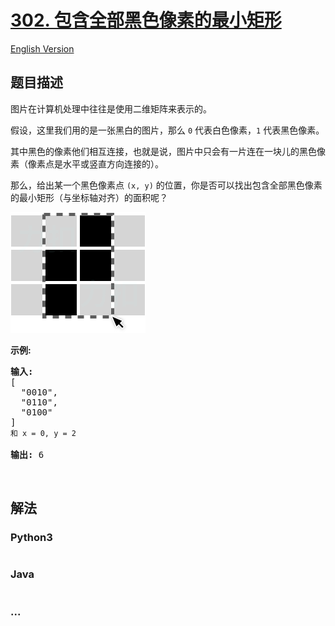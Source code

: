 # [302. 包含全部黑色像素的最小矩形](https://leetcode-cn.com/problems/smallest-rectangle-enclosing-black-pixels)

[English Version](/solution/0300-0399/0302.Smallest%20Rectangle%20Enclosing%20Black%20Pixels/README_EN.md)

## 题目描述

<!-- 这里写题目描述 -->
<p>图片在计算机处理中往往是使用二维矩阵来表示的。</p>

<p>假设，这里我们用的是一张黑白的图片，那么 <code>0</code> 代表白色像素，<code>1</code> 代表黑色像素。</p>

<p>其中黑色的像素他们相互连接，也就是说，图片中只会有一片连在一块儿的黑色像素（像素点是水平或竖直方向连接的）。</p>

<p>那么，给出某一个黑色像素点 <code>(x, y)</code> 的位置，你是否可以找出包含全部黑色像素的最小矩形（与坐标轴对齐）的面积呢？</p>

![](./images/302_smallest_rectangle_enclosing_black_pixels.png)

<p><strong>示例:</strong></p>

<pre><strong>输入:</strong>
[
  "0010",
  "0110",
  "0100"
]
<code>和 x = 0, </code><code>y = 2</code>

<strong>输出:</strong> 6
</pre>

<p> </p>

## 解法

<!-- 这里可写通用的实现逻辑 -->

<!-- tabs:start -->

### **Python3**

<!-- 这里可写当前语言的特殊实现逻辑 -->

```python

```

### **Java**

<!-- 这里可写当前语言的特殊实现逻辑 -->

```java

```

### **...**

```

```

<!-- tabs:end -->
